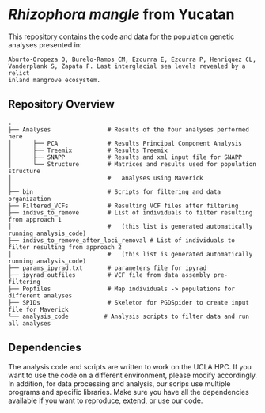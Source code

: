 # _Rhizophora mangle_ from Yucatan

This repository contains the code and data for the population genetic analyses presented in:

    Aburto-Oropeza O, Burelo-Ramos CM, Ezcurra E, Ezcurra P, Henriquez CL,
    Vanderplank S, Zapata F. Last interglacial sea levels revealed by a relict
    inland mangrove ecosystem.

## Repository Overview

```
.
├── Analyses                # Results of the four analyses performed here
│      ├── PCA              # Results Principal Component Analysis
│      ├── Treemix          # Results Treemix
│      ├── SNAPP            # Results and xml input file for SNAPP
│      └── Structure        # Matrices and results used for population structure
│                           #   analyses using Maverick
│
├── bin                     # Scripts for filtering and data organization  
├── Filtered_VCFs           # Resulting VCF files after filtering
├── indivs_to_remove        # List of individuals to filter resulting from approach 1
│                           #   (this list is generated automatically running analysis_code)
├── indivs_to_remove_after_loci_removal # List of individuals to filter resulting from approach 2
│                           #   (this list is generated automatically running analysis_code)
├── params_ipyrad.txt       # parameters file for ipyrad
├── ipyrad_outfiles         # VCF file from data assembly pre-filtering
├── Popfiles                # Map individuals -> populations for different analyses
├── SPIDs                   # Skeleton for PGDSpider to create input file for Maverick
└── analysis_code          # Analysis scripts to filter data and run all analyses
```

## Dependencies

The analysis code and scripts are written to work on the UCLA HPC. If you want to use the code on a different environment, please modify accordingly. In addition, for data processing and analysis, our scrips use multiple programs and specific libraries. Make sure you have all the dependencies available if you want to reproduce, extend, or use our code.
